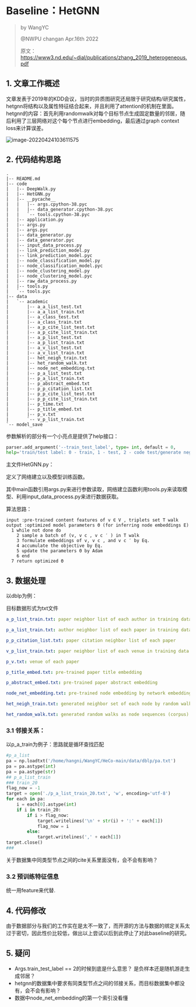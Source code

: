 # Baseline：HetGNN

> by WangYC
>
> @NWPU changan Apr.16th 2022
>
> 原文：https://www3.nd.edu/~dial/publications/zhang_2019_heterogeneous.pdf

## 1. 文章工作概述

文章发表于2019年的KDD会议，当时的异质图研究还局限于研究结构/研究属性，hetgnn将结构以及属性特征结合起来，并且利用了attention的机制在里面。hetgnn的内容：首先利用randomwalk对每个目标节点生成固定数量的邻居，随后利用了三层网络对这个每个节点进行embedding，最后通过graph context loss来计算误差。

![image-20220424103611575](Baseline：HetGNN.assets/image-20220424103611575.png)

## 2. 代码结构思路

```shell
.
|-- README.md
|-- code
|   |-- DeepWalk.py
|   |-- HetGNN.py
|   |-- __pycache__
|   |   |-- args.cpython-38.pyc
|   |   |-- data_generator.cpython-38.pyc
|   |   `-- tools.cpython-38.pyc
|   |-- application.py
|   |-- args.py
|   |-- args.pyc
|   |-- data_generator.py
|   |-- data_generator.pyc
|   |-- input_data_process.py
|   |-- link_prediction_model.py
|   |-- link_prediction_model.pyc
|   |-- node_classification_model.py
|   |-- node_classification_model.pyc
|   |-- node_clustering_model.py
|   |-- node_clustering_model.pyc
|   |-- raw_data_process.py
|   |-- tools.py
|   `-- tools.pyc
|-- data
|   `-- academic
|       |-- a_a_list_test.txt
|       |-- a_a_list_train.txt
|       |-- a_class_test.txt
|       |-- a_class_train.txt
|       |-- a_p_cite_list_test.txt
|       |-- a_p_cite_list_train.txt
|       |-- a_p_list_test.txt
|       |-- a_p_list_train.txt
|       |-- a_v_list_test.txt
|       |-- a_v_list_train.txt
|       |-- het_neigh_train.txt
|       |-- het_random_walk.txt
|       |-- node_net_embedding.txt
|       |-- p_a_list_test.txt
|       |-- p_a_list_train.txt
|       |-- p_abstract_embed.txt
|       |-- p_p_citation_list.txt
|       |-- p_p_cite_list_test.txt
|       |-- p_p_cite_list_train.txt
|       |-- p_time.txt
|       |-- p_title_embed.txt
|       |-- p_v.txt
|       `-- v_p_list_train.txt
`-- model_save
```

参数解析的部分有一个小亮点是提供了help接口：

```python
parser.add_argument('--train_test_label', type= int, default = 0,
help='train/test label: 0 - train, 1 - test, 2 - code test/generate negative ids for evaluation')
```

主文件HetGNN.py：

定义了网络建立以及模型训练函数。

其中main函数引用args.py来进行参数读取，网络建立函数利用tools.py来读取模型、利用input_data_process.py来进行数据获取。

算法思路：

```
input :pre-trained content features of v ∈ V , triplets set T walk 
output :optimized model parameters Θ (for inferring node embeddings E) 
  1 while not done do 
    2 sample a batch of (v, v c , v c ′ ) in T walk 
    3 formulate embeddings of v, v c , and v c ′ by Eq. 
    4 accumulate the objective by Eq. 
    5 update the parameters Θ by Adam 
    6 end 
  7 return optimized Θ
```

## 3. 数据处理

以dblp为例：

目标数据形式为txt文件

```yaml
a_p_list_train.txt: paper neighbor list of each author in training data

p_a_list_train.txt: author neighbor list of each paper in training data

p_p_citation_list.txt: paper citation neighbor list of each paper 

v_p_list_train.txt: paper neighbor list of each venue in training data

p_v.txt: venue of each paper

p_title_embed.txt: pre-trained paper title embedding

p_abstract_embed.txt: pre-trained paper abstract embedding

node_net_embedding.txt: pre-trained node embedding by network embedding

het_neigh_train.txt: generated neighbor set of each node by random walk with re-start 

het_random_walk.txt: generated random walks as node sequences (corpus) for model training
```

### 3.1 邻接关系：

以p_a_train为例子：思路就是循环查找匹配

```python
#p_a_list
pa = np.loadtxt('/home/hangni/WangYC/HeCo-main/data/dblp/pa.txt')
pa = pa.astype(int)
pa = pa.astype(str)
## p_a_list_train
### train_20
flag_now = -1
target = open('./p_a_list_train_20.txt', 'w', encoding='utf-8')
for each in pa:
    i = each[0].astype(int)
    if i in train_20:
        if i > flag_now:    
            target.writelines('\n' + str(i) + ':' + each[1])
            flag_now = i
        else:
            target.writelines(',' + each[1])
target.close()
###
```

关于数据集中同类型节点之间的cite关系里面没有，会不会有影响？

### 3.2 预训练特征信息

统一用feature来代替.

## 4. 代码修改

由于数据部分与我们的工作实在是太不一致了，而开源的方法与数据的绑定关系太过于密切，因此性价比较低，做出以上尝试以后到此停止了对此baseline的研究。

## 5. 疑问

* Args.train_test_label == 2的时候到底是什么意思？ 是负样本还是随机游走生成邻居？
* hetgnn的数据集中要求有同类型节点之间的邻接关系，而目标数据集中都没有，会不会有影响？
* 数据中node_net_embedding的第一个索引没看懂

